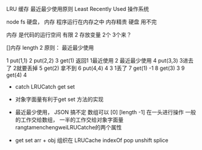 LRU 缓存 最近最少使用原则
Least Recently Used
操作系统

node fs 硬盘， 内存
程序运行在内存之中
内存精贵
 硬盘 用不完

 内存 是代码的运行空间 有限 2
 存放变量 2个
 3个来？

 <!-- 1  put(1)
 2  put(2)
 3  放不下了 1 2 -->
 []内存 length 2
  原则： 最近最少使用

  1 put(1,1)
  2 put(2,2)
  3 get(1) 返回1 1最近使用 2 最近最少使用
  4 put(3,3) 3进去了 2就要丢掉
  5 get(2) 拿不到
  6 put(4,4) 4 3  1丢了
  7 get(1) -1
  8 get(3) 3
  9 get(4) 4

 - catch  LRUCatch
   get
   set

 - 对象字面量有利于get set 方法的实现  
 - 最近最少使用， JSON 搞不定
  数组可以 [0] [length -1]
  在一头进行操作
  一般的工作交给数组， 一半的工作交给对象字面量
  rangtamenchengweiLRUCatche的两个属性

  - get set arr + obj 组织在 LRUCache
    indexOf pop unshift splice

